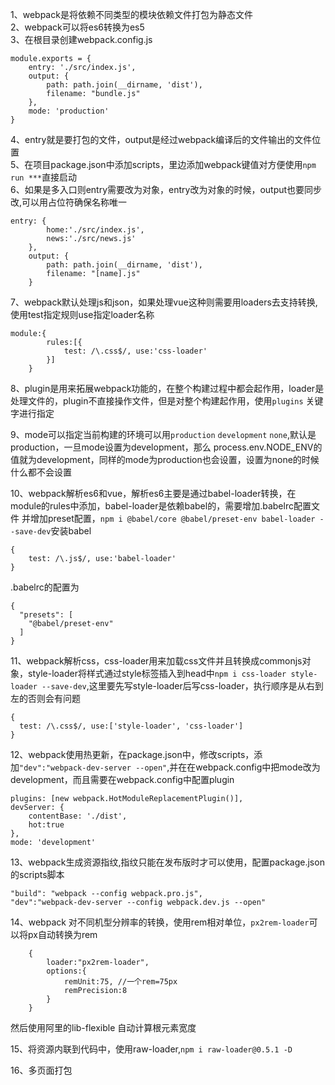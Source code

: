 1、webpack是将依赖不同类型的模块依赖文件打包为静态文件  
2、webpack可以将es6转换为es5  
3、在根目录创建webpack.config.js

    module.exports = {
        entry: './src/index.js',
        output: {
            path: path.join(__dirname, 'dist'),
            filename: "bundle.js"
        },
        mode: 'production'
    }

4、entry就是要打包的文件，output是经过webpack编译后的文件输出的文件位置  
5、在项目package.json中添加scripts，里边添加webpack键值对方便使用`npm run ***`直接启动  
6、如果是多入口则entry需要改为对象，entry改为对象的时候，output也要同步改,可以用占位符确保名称唯一

    entry: {
            home:'./src/index.js',
            news:'./src/news.js'
        },
        output: {
            path: path.join(__dirname, 'dist'),
            filename: "[name].js"
        }
7、webpack默认处理js和json，如果处理vue这种则需要用loaders去支持转换,使用test指定规则use指定loader名称

    module:{
            rules:[{
                test: /\.css$/, use:'css-loader'
            }]
        }

8、plugin是用来拓展webpack功能的，在整个构建过程中都会起作用，loader是处理文件的，plugin不直接操作文件，但是对整个构建起作用，使用`plugins`
关键字进行指定  

9、mode可以指定当前构建的环境可以用`production` `development` `none`,默认是production，一旦mode设置为development，那么
process.env.NODE_ENV的值就为development，同样的mode为production也会设置，设置为none的时候什么都不会设置  

10、webpack解析es6和vue，解析es6主要是通过babel-loader转换，在module的rules中添加，babel-loader是依赖babel的，需要增加.babelrc配置文件
并增加preset配置，`npm i @babel/core @babel/preset-env babel-loader --save-dev`安装babel

    {
        test: /\.js$/, use:'babel-loader'
    }
    
.babelrc的配置为

    {
      "presets": [
        "@babel/preset-env"
      ]
    }

11、webpack解析css，css-loader用来加载css文件并且转换成commonjs对象，style-loader将样式通过style标签插入到head中`npm i css-loader style-loader --save-dev`,这里要先写style-loader后写css-loader，执行顺序是从右到左的否则会有问题

    {
      test: /\.css$/, use:['style-loader', 'css-loader']
    }

12、webpack使用热更新，在package.json中，修改scripts，添加`"dev":"webpack-dev-server --open"`,并在在webpack.config中把mode改为
development，而且需要在webpack.config中配置plugin

    plugins: [new webpack.HotModuleReplacementPlugin()],
    devServer: {
        contentBase: './dist',
        hot:true
    },
    mode: 'development'
    
13、webpack生成资源指纹,指纹只能在发布版时才可以使用，配置package.json的scripts脚本  

    "build": "webpack --config webpack.pro.js",
    "dev":"webpack-dev-server --config webpack.dev.js --open"

14、webpack 对不同机型分辨率的转换，使用rem相对单位，`px2rem-loader`可以将px自动转换为rem

        {
            loader:"px2rem-loader",
            options:{
                remUnit:75, //一个rem=75px
                remPrecision:8
            }
        }
        
然后使用阿里的lib-flexible 自动计算根元素宽度  

15、将资源内联到代码中，使用raw-loader,`npm i raw-loader@0.5.1 -D`  

16、多页面打包


